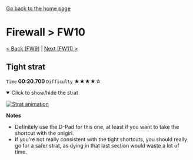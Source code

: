 [Go back to the home page](https://github.com/Doublevil/scbspeedrun)

# Firewall > FW10

[< Back (FW9)](https://github.com/Doublevil/scbspeedrun/blob/main/levels/FW/FW9.md) | [Next (FW11) >](https://github.com/Doublevil/scbspeedrun/blob/main/levels/FW/FW11.md)

## Tight strat

`Time` **00:20.700** `Difficulty` ★★★★☆
<details open>
  <summary>Click to show/hide the strat</summary>

  [![Strat animation](https://github.com/Doublevil/scbspeedrun/blob/main/media/levels/FW/FW10_TightStrat.webp)](https://github.com/Doublevil/scbspeedrun/blob/main/media/levels/FW/FW10_TightStrat.mp4)

  **Notes**
  - Definitely use the D-Pad for this one, at least if you want to take the shortcut with the onigiri.
  - If you're not really consistent with the tight shortcuts, you should really go for a safer strat, as dying in that last section would waste a lot of time.
</details>
